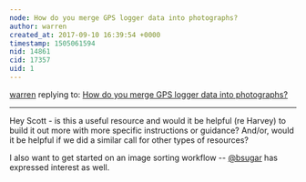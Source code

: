 ```yaml
---
node: How do you merge GPS logger data into photographs?
author: warren
created_at: 2017-09-10 16:39:54 +0000
timestamp: 1505061594
nid: 14861
cid: 17357
uid: 1
---
```




[warren](../profile/warren) replying to: [How do you merge GPS logger data into photographs?](../notes/warren/09-08-2017/how-do-you-merge-gps-logger-data-into-photographs)

----
Hey Scott - is this a useful resource and would it be helpful (re Harvey) to build it out more with more specific instructions or guidance? And/or, would it be helpful if we did a similar call for other types of resources? 

I also want to get started on an image sorting workflow -- [@bsugar](/profile/bsugar) has expressed interest as well. 